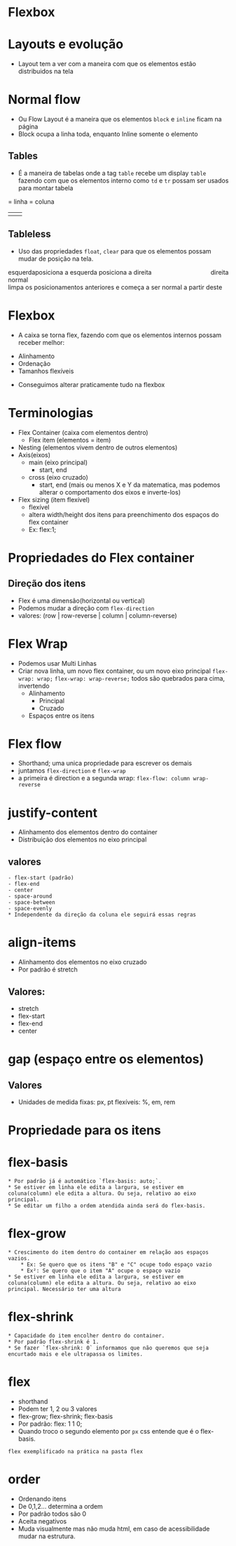 # Flexbox

# Layouts e evolução
* Layout tem a ver com a maneira com que os elementos estão distribuidos na tela

# Normal flow
* Ou Flow Layout é a maneira que os elementos `block` e `inline` ficam na página
* Block ocupa a linha toda, enquanto Inline somente o elemento

## Tables
* É a maneira de tabelas onde a tag `table` recebe um display `table` fazendo com que os elementos interno como `td` e `tr` possam ser usados para montar tabela
<table>
    <tr> = linha
        <td> </td> = coluna
        <td> </td>
    </tr></table>

## Tableless
* Uso das propriedades `float`, `clear` para que os elementos possam mudar de posição na tela.

<div style="float: left">esquerda</div> posiciona a esquerda
<div style="float: right">direita</div> posiciona a direita
<div style="clear: both">normal</div> limpa os posicionamentos anteriores e começa a ser normal a partir deste

# Flexbox

* A caixa se torna flex, fazendo com que os elementos internos possam receber melhor:

- Alinhamento
- Ordenação
- Tamanhos flexíveis

* Conseguimos alterar praticamente tudo na flexbox

# Terminologias

- Flex Container (caixa com elementos dentro)
    - Flex item (elementos = item)        
- Nesting (elementos vivem dentro de outros elementos)
- Axis(eixos)
    - main (eixo principal)
        - start, end
    - cross (eixo cruzado)
        - start, end
(mais ou menos X e Y da matematica, mas podemos alterar o comportamento dos eixos e inverte-los)
- Flex sizing (item flexível)
    - flexível
    - altera width/height dos itens para preenchimento dos espaços do flex container
    - Ex: flex:1;

# Propriedades do Flex container
## Direção dos itens
* Flex é uma dimensão(horizontal ou vertical)
* Podemos mudar a direção com `flex-direction`
* valores: (row | row-reverse | column | column-reverse)

# Flex Wrap
* Podemos usar Multi Linhas
* Criar nova linha, um novo flex container, ou um novo eixo principal
    `flex-wrap: wrap;`
    `flex-wrap: wrap-reverse;` todos são quebrados para cima, invertendo
    * Alinhamento 
        * Principal 
        * Cruzado
    * Espaços entre os itens

# Flex flow
* Shorthand; uma unica propriedade para escrever os demais
 * juntamos `flex-direction` e `flex-wrap`
 * a primeira é direction e a segunda wrap:
  `flex-flow: column wrap-reverse`

  # justify-content
  - Alinhamento dos elementos dentro do container
  - Distribuição dos elementos no eixo principal
  ## valores
    - flex-start (padrão)
    - flex-end
    - center
    - space-around
    - space-between
    - space-evenly
    * Independente da direção da coluna ele seguirá essas regras

# align-items
- Alinhamento dos elementos no eixo cruzado
- Por padrão é stretch

## Valores:
- stretch
- flex-start
- flex-end
- center

# gap (espaço entre os elementos)
## Valores
 *  Unidades de medida
        fixas: px, pt
        flexíveis: %, em, rem

# Propriedade para os itens
# flex-basis
    * Por padrão já é automático `flex-basis: auto;`.
    * Se estiver em linha ele edita a largura, se estiver em coluna(column) ele edita a altura. Ou seja, relativo ao eixo principal.
    * Se editar um filho a ordem atendida ainda será do flex-basis.

# flex-grow
    * Crescimento do item dentro do container em relação aos espaços vazios.
        * Ex: Se quero que os itens "B" e "C" ocupe todo espaço vazio
        * Ex²: Se quero que o item "A" ocupe o espaço vazio
    * Se estiver em linha ele edita a largura, se estiver em coluna(column) ele edita a altura. Ou seja, relativo ao eixo principal. Necessário ter uma altura

# flex-shrink
    * Capacidade do item encolher dentro do container.
    * Por padrão flex-shrink é 1.
    * Se fazer `flex-shrink: 0` informamos que não queremos que seja encurtado mais e ele ultrapassa os limites.

# flex
* shorthand
* Podem ter 1, 2 ou 3 valores
* flex-grow; flex-shrink; flex-basis
* Por padrão: flex: 1 1 0;
* Quando troco o segundo elemento por `px` css entende que é o flex-basis.

`flex exemplificado na prática na pasta flex`

# order
* Ordenando itens
* De 0,1,2... determina a ordem
* Por padrão todos são 0
* Aceita negativos
* Muda visualmente mas não muda html, em caso de acessibilidade mudar na estrutura.